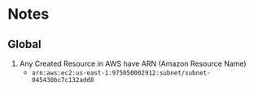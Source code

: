 # Notes

## Global

1. Any Created Resource in AWS have ARN (Amazon Resource Name)
   - `arn:aws:ec2:us-east-1:975050002912:subnet/subnet-045430bc7c132add8`

